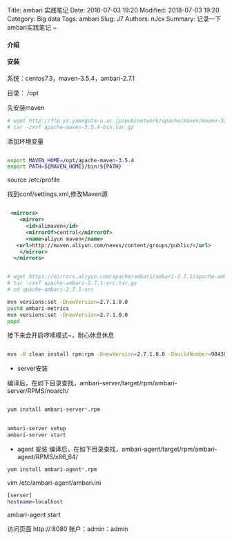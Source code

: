 Title: ambari 实践笔记
Date: 2018-07-03 19:20
Modified: 2018-07-03 19:20
Category: Big data
Tags: ambari
Slug: J7
Authors: nJcx
Summary: 记录一下ambari实践笔记 ~


#### 介绍


#### 安装

系统：centos7.3，maven-3.5.4，ambari-2.7.1

目录： /opt

先安装maven

```bash
# wget http://ftp.yz.yamagata-u.ac.jp/pub/network/apache/maven/maven-3/3.5.4/binaries/apache-maven-3.5.4-bin.tar.gz
# tar -zxvf apache-maven-3.5.4-bin.tar.gz
```
添加环境变量

```bash

export MAVEN_HOME=/opt/apache-maven-3.5.4
export PATH=${MAVEN_HOME}/bin:${PATH}

```
source /etc/profile  

找到conf/settings.xml,修改Maven源

```xml

 <mirrors>
    <mirror>
      <id>alimaven</id>
      <mirrorOf>central</mirrorOf>
      <name>aliyun maven</name>
   <url>http://maven.aliyun.com/nexus/content/groups/public/</url>
    </mirror>
  </mirrors> 

```

```bash

# wget https://mirrors.aliyun.com/apache/ambari/ambari-2.7.1/apache-ambari-2.7.1-src.tar.gz 
# tar -zxvf apache-ambari-2.7.1-src.tar.gz
# cd apache-ambari-2.7.1-src

mvn versions:set -DnewVersion=2.7.1.0.0 
pushd ambari-metrics
mvn versions:set -DnewVersion=2.7.1.0.0
popd


```
接下来会开启啰嗦模式~，耐心休息休息

```bash

mvn -B clean install rpm:rpm -DnewVersion=2.7.1.0.0 -DbuildNumber=90430db08a5f543a97d97918cf5f711f2786ad8a -DskipTests -Dpython.ver="python >= 2.6"

```

- server安装

编译后，在如下目录查找，ambari-server/target/rpm/ambari-server/RPMS/noarch/

```bash

yum install ambari-server*.rpm
 
```
```bash
ambari-server setup
ambari-server start
```

- agent 安装
编译后，在如下目录查找，ambari-agent/target/rpm/ambari-agent/RPMS/x86_64/ 

```bash
yum install ambari-agent*.rpm
```

vim /etc/ambari-agent/ambari.ini

```bash
[server]
hostname=localhost

```
ambari-agent start

访问页面
http://<ambari-server-host>:8080
账户：admin：admin
